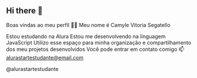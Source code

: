## Hi there 👋




Boas vindas ao meu perfil 💜💜
Meu nome é Camyle Vitoria Segatello

Estou estudando na Alura
Estou me desenvolvendo na linguagem JavaScript
Utilizo esse espaço para minha organização e compartilhamento dos meu projetos desenvolvidos
Você pode entrar em contato comigo 📫
alurastartestudante@email.com

@alurastartestudante
